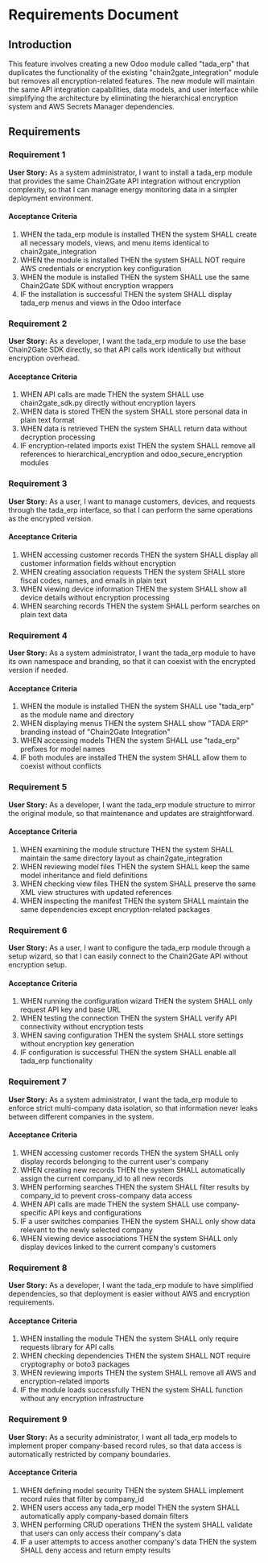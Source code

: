 # Requirements Document

## Introduction

This feature involves creating a new Odoo module called "tada_erp" that duplicates the functionality of the existing "chain2gate_integration" module but removes all encryption-related features. The new module will maintain the same API integration capabilities, data models, and user interface while simplifying the architecture by eliminating the hierarchical encryption system and AWS Secrets Manager dependencies.

## Requirements

### Requirement 1

**User Story:** As a system administrator, I want to install a tada_erp module that provides the same Chain2Gate API integration without encryption complexity, so that I can manage energy monitoring data in a simpler deployment environment.

#### Acceptance Criteria

1. WHEN the tada_erp module is installed THEN the system SHALL create all necessary models, views, and menu items identical to chain2gate_integration
2. WHEN the module is installed THEN the system SHALL NOT require AWS credentials or encryption key configuration
3. WHEN the module is installed THEN the system SHALL use the same Chain2Gate SDK without encryption wrappers
4. IF the installation is successful THEN the system SHALL display tada_erp menus and views in the Odoo interface

### Requirement 2

**User Story:** As a developer, I want the tada_erp module to use the base Chain2Gate SDK directly, so that API calls work identically but without encryption overhead.

#### Acceptance Criteria

1. WHEN API calls are made THEN the system SHALL use chain2gate_sdk.py directly without encryption layers
2. WHEN data is stored THEN the system SHALL store personal data in plain text format
3. WHEN data is retrieved THEN the system SHALL return data without decryption processing
4. IF encryption-related imports exist THEN the system SHALL remove all references to hierarchical_encryption and odoo_secure_encryption modules

### Requirement 3

**User Story:** As a user, I want to manage customers, devices, and requests through the tada_erp interface, so that I can perform the same operations as the encrypted version.

#### Acceptance Criteria

1. WHEN accessing customer records THEN the system SHALL display all customer information fields without encryption
2. WHEN creating association requests THEN the system SHALL store fiscal codes, names, and emails in plain text
3. WHEN viewing device information THEN the system SHALL show all device details without encryption processing
4. WHEN searching records THEN the system SHALL perform searches on plain text data

### Requirement 4

**User Story:** As a system administrator, I want the tada_erp module to have its own namespace and branding, so that it can coexist with the encrypted version if needed.

#### Acceptance Criteria

1. WHEN the module is installed THEN the system SHALL use "tada_erp" as the module name and directory
2. WHEN displaying menus THEN the system SHALL show "TADA ERP" branding instead of "Chain2Gate Integration"
3. WHEN accessing models THEN the system SHALL use "tada_erp" prefixes for model names
4. IF both modules are installed THEN the system SHALL allow them to coexist without conflicts

### Requirement 5

**User Story:** As a developer, I want the tada_erp module structure to mirror the original module, so that maintenance and updates are straightforward.

#### Acceptance Criteria

1. WHEN examining the module structure THEN the system SHALL maintain the same directory layout as chain2gate_integration
2. WHEN reviewing model files THEN the system SHALL keep the same model inheritance and field definitions
3. WHEN checking view files THEN the system SHALL preserve the same XML view structures with updated references
4. WHEN inspecting the manifest THEN the system SHALL maintain the same dependencies except encryption-related packages

### Requirement 6

**User Story:** As a user, I want to configure the tada_erp module through a setup wizard, so that I can easily connect to the Chain2Gate API without encryption setup.

#### Acceptance Criteria

1. WHEN running the configuration wizard THEN the system SHALL only request API key and base URL
2. WHEN testing the connection THEN the system SHALL verify API connectivity without encryption tests
3. WHEN saving configuration THEN the system SHALL store settings without encryption key generation
4. IF configuration is successful THEN the system SHALL enable all tada_erp functionality

### Requirement 7

**User Story:** As a system administrator, I want the tada_erp module to enforce strict multi-company data isolation, so that information never leaks between different companies in the system.

#### Acceptance Criteria

1. WHEN accessing customer records THEN the system SHALL only display records belonging to the current user's company
2. WHEN creating new records THEN the system SHALL automatically assign the current company_id to all new records
3. WHEN performing searches THEN the system SHALL filter results by company_id to prevent cross-company data access
4. WHEN API calls are made THEN the system SHALL use company-specific API keys and configurations
5. IF a user switches companies THEN the system SHALL only show data relevant to the newly selected company
6. WHEN viewing device associations THEN the system SHALL only display devices linked to the current company's customers

### Requirement 8

**User Story:** As a developer, I want the tada_erp module to have simplified dependencies, so that deployment is easier without AWS and encryption requirements.

#### Acceptance Criteria

1. WHEN installing the module THEN the system SHALL only require requests library for API calls
2. WHEN checking dependencies THEN the system SHALL NOT require cryptography or boto3 packages
3. WHEN reviewing imports THEN the system SHALL remove all AWS and encryption-related imports
4. IF the module loads successfully THEN the system SHALL function without any encryption infrastructure

### Requirement 9

**User Story:** As a security administrator, I want all tada_erp models to implement proper company-based record rules, so that data access is automatically restricted by company boundaries.

#### Acceptance Criteria

1. WHEN defining model security THEN the system SHALL implement record rules that filter by company_id
2. WHEN users access any tada_erp model THEN the system SHALL automatically apply company-based domain filters
3. WHEN performing CRUD operations THEN the system SHALL validate that users can only access their company's data
4. IF a user attempts to access another company's data THEN the system SHALL deny access and return empty results